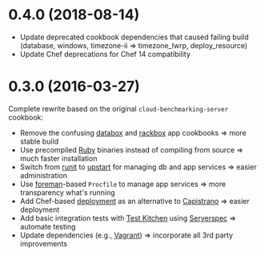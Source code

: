 # 0.4.0 (2018-08-14)

* Update deprecated cookbook dependencies that caused failing build (database, windows, timezone-ii => timezone_lwrp, deploy_resource)
* Update Chef deprecations for Chef 14 compatibility

# 0.3.0 (2016-03-27)

Complete rewrite based on the original `cloud-benchmarking-server` cookbook:
* Remove the confusing [databox](https://github.com/teohm/databox-cookbook) and [rackbox](https://github.com/teohm/rackbox-cookbook) app cookbooks => more stable build
* Use precompiled [Ruby](https://packager.io/documentation/ruby/) binaries instead of compiling from source => much faster installation
* Switch from [runit](http://smarden.org/runit/) to [upstart](http://upstart.ubuntu.com/) for managing db and app services => easier administration
* Use [foreman](https://ddollar.github.io/foreman/)-based `Procfile` to manage app services => more transparency what's running
* Add Chef-based [deployment](https://docs.chef.io/resource_deploy.html) as an alternative to [Capistrano](http://capistranorb.com/) => easier deployment
* Add basic integration tests with [Test Kitchen](http://kitchen.ci/) using [Serverspec](http://serverspec.org/resource_types.html) => automate testing
* Update dependencies (e.g., [Vagrant](https://www.vagrantup.com/)) => incorporate all 3rd party improvements
